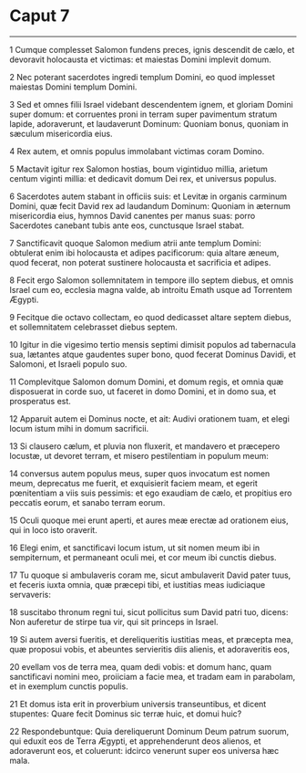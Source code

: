 # Caput 7

***

1 Cumque complesset Salomon fundens preces, ignis descendit de cælo, et devoravit holocausta et victimas: et maiestas Domini implevit domum.

2 Nec poterant sacerdotes ingredi templum Domini, eo quod implesset maiestas Domini templum Domini.

3 Sed et omnes filii Israel videbant descendentem ignem, et gloriam Domini super domum: et corruentes proni in terram super pavimentum stratum lapide, adoraverunt, et laudaverunt Dominum: Quoniam bonus, quoniam in sæculum misericordia eius.

4 Rex autem, et omnis populus immolabant victimas coram Domino.

5 Mactavit igitur rex Salomon hostias, boum vigintiduo millia, arietum centum viginti millia: et dedicavit domum Dei rex, et universus populus.

6 Sacerdotes autem stabant in officiis suis: et Levitæ in organis carminum Domini, quæ fecit David rex ad laudandum Dominum: Quoniam in æternum misericordia eius, hymnos David canentes per manus suas: porro Sacerdotes canebant tubis ante eos, cunctusque Israel stabat.

7 Sanctificavit quoque Salomon medium atrii ante templum Domini: obtulerat enim ibi holocausta et adipes pacificorum: quia altare æneum, quod fecerat, non poterat sustinere holocausta et sacrificia et adipes.

8 Fecit ergo Salomon sollemnitatem in tempore illo septem diebus, et omnis Israel cum eo, ecclesia magna valde, ab introitu Emath usque ad Torrentem Ægypti.

9 Fecitque die octavo collectam, eo quod dedicasset altare septem diebus, et sollemnitatem celebrasset diebus septem.

10 Igitur in die vigesimo tertio mensis septimi dimisit populos ad tabernacula sua, lætantes atque gaudentes super bono, quod fecerat Dominus Davidi, et Salomoni, et Israeli populo suo.

11 Complevitque Salomon domum Domini, et domum regis, et omnia quæ disposuerat in corde suo, ut faceret in domo Domini, et in domo sua, et prosperatus est.

12 Apparuit autem ei Dominus nocte, et ait: Audivi orationem tuam, et elegi locum istum mihi in domum sacrificii.

13 Si clausero cælum, et pluvia non fluxerit, et mandavero et præcepero locustæ, ut devoret terram, et misero pestilentiam in populum meum:

14 conversus autem populus meus, super quos invocatum est nomen meum, deprecatus me fuerit, et exquisierit faciem meam, et egerit pœnitentiam a viis suis pessimis: et ego exaudiam de cælo, et propitius ero peccatis eorum, et sanabo terram eorum.

15 Oculi quoque mei erunt aperti, et aures meæ erectæ ad orationem eius, qui in loco isto oraverit.

16 Elegi enim, et sanctificavi locum istum, ut sit nomen meum ibi in sempiternum, et permaneant oculi mei, et cor meum ibi cunctis diebus.

17 Tu quoque si ambulaveris coram me, sicut ambulaverit David pater tuus, et feceris iuxta omnia, quæ præcepi tibi, et iustitias meas iudiciaque servaveris:

18 suscitabo thronum regni tui, sicut pollicitus sum David patri tuo, dicens: Non auferetur de stirpe tua vir, qui sit princeps in Israel.

19 Si autem aversi fueritis, et dereliqueritis iustitias meas, et præcepta mea, quæ proposui vobis, et abeuntes servieritis diis alienis, et adoraveritis eos,

20 evellam vos de terra mea, quam dedi vobis: et domum hanc, quam sanctificavi nomini meo, proiiciam a facie mea, et tradam eam in parabolam, et in exemplum cunctis populis.

21 Et domus ista erit in proverbium universis transeuntibus, et dicent stupentes: Quare fecit Dominus sic terræ huic, et domui huic?

22 Respondebuntque: Quia dereliquerunt Dominum Deum patrum suorum, qui eduxit eos de Terra Ægypti, et apprehenderunt deos alienos, et adoraverunt eos, et coluerunt: idcirco venerunt super eos universa hæc mala.

